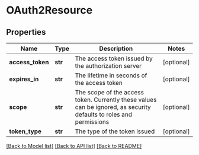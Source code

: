 # OAuth2Resource

## Properties
Name | Type | Description | Notes
------------ | ------------- | ------------- | -------------
**access_token** | **str** | The access token issued by the authorization server | [optional] 
**expires_in** | **str** | The lifetime in seconds of the access token | [optional] 
**scope** | **str** | The scope of the access token. Currently these values can be ignored, as security defaults to roles and permissions | [optional] 
**token_type** | **str** | The type of the token issued | [optional] 

[[Back to Model list]](../README.md#documentation-for-models) [[Back to API list]](../README.md#documentation-for-api-endpoints) [[Back to README]](../README.md)


